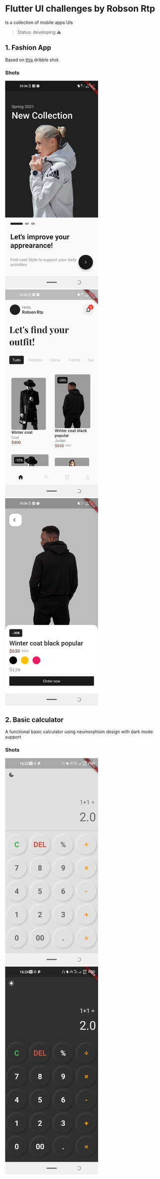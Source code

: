 # Flutter UI challenges by Robson Rtp

Is a collection of mobile apps UIs 

> Status: developing ⚠

## 1. Fashion App

Based on [this](https://dribbble.com/shots/16893781-Fashion-Mobile-Apps-Exploration?utm_source=Clipboard_Shot&utm_campaign=Ohaio&utm_content=Fashion%20Mobile%20Apps%20Exploration&utm_medium=Social_Share&utm_source=Clipboard_Shot&utm_campaign=Ohaio&utm_content=Fashion%20Mobile%20Apps%20Exploration&utm_medium=Social_Share) dribble shot.

### Shots
<img src='/assets/shots/fashion1.png' width = '300'/> <img src='/assets/shots/fashion2.png' width = '300'/> <img src='/assets/shots/fashion3.png' width = '300'/>


## 2. Basic calculator

A functional basic calculator using neumorphism design with dark mode support

### Shots
<img src='/assets/shots/calculator1.png' width = '300'/> <img src='/assets/shots/calculator2.png' width = '300'/>

